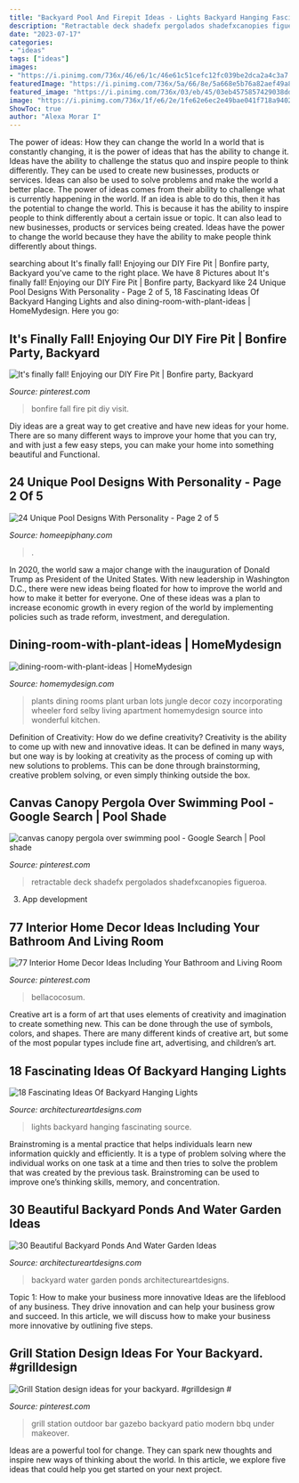 ```yaml
---
title: "Backyard Pool And Firepit Ideas - Lights Backyard Hanging Fascinating Source"
description: "Retractable deck shadefx pergolados shadefxcanopies figueroa"
date: "2023-07-17"
categories:
- "ideas"
tags: ["ideas"]
images:
- "https://i.pinimg.com/736x/46/e6/1c/46e61c51cefc12fc039be2dca2a4c3a7.jpg"
featuredImage: "https://i.pinimg.com/736x/5a/66/8e/5a668e5b76a82aef49a83db989d4a5a8.jpg"
featured_image: "https://i.pinimg.com/736x/03/eb/45/03eb4575857429038ddbd565dbda1b49.jpg"
image: "https://i.pinimg.com/736x/1f/e6/2e/1fe62e6ec2e49bae041f718a9402f5d2.jpg"
ShowToc: true
author: "Alexa Morar I"
---
```



The power of ideas: How they can change the world
In a world that is constantly changing, it is the power of ideas that has the ability to change it. Ideas have the ability to challenge the status quo and inspire people to think differently. They can be used to create new businesses, products or services. Ideas can also be used to solve problems and make the world a better place.
The power of ideas comes from their ability to challenge what is currently happening in the world. If an idea is able to do this, then it has the potential to change the world. This is because it has the ability to inspire people to think differently about a certain issue or topic. It can also lead to new businesses, products or services being created. Ideas have the power to change the world because they have the ability to make people think differently about things.

	

		
searching about It&#039;s finally fall! Enjoying our DIY Fire Pit | Bonfire party, Backyard you've came to the right place. We have 8 Pictures about It&#039;s finally fall! Enjoying our DIY Fire Pit | Bonfire party, Backyard like 24 Unique Pool Designs With Personality - Page 2 of 5, 18 Fascinating Ideas Of Backyard Hanging Lights and also dining-room-with-plant-ideas | HomeMydesign. Here you go:
		
    
## It&#039;s Finally Fall! Enjoying Our DIY Fire Pit | Bonfire Party, Backyard

<img loading=lazy src="https://i.pinimg.com/736x/46/e6/1c/46e61c51cefc12fc039be2dca2a4c3a7.jpg" onerror="this.onerror=null;this.src='https://tse4.mm.bing.net/th?id=OIP.9HCoGFPpibP7manWxTCrKwHaO0&amp;pid=15.1';" alt="It&#039;s finally fall! Enjoying our DIY Fire Pit | Bonfire party, Backyard">

_Source: pinterest.com_

>bonfire fall fire pit diy visit. 

	

Diy ideas are a great way to get creative and have new ideas for your home. There are so many different ways to improve your home that you can try, and with just a few easy steps, you can make your home into something beautiful and Functional.

    
## 24 Unique Pool Designs With Personality - Page 2 Of 5

<img loading=lazy src="https://homeepiphany.com/wp-content/uploads/2015/06/24-Unique-Pool-Designs-With-Personality-7.jpg" onerror="this.onerror=null;this.src='https://tse2.mm.bing.net/th?id=OIP.3Hb_t81pHjtiq2bwQy_E3QHaE7&amp;pid=15.1';" alt="24 Unique Pool Designs With Personality - Page 2 of 5">

_Source: homeepiphany.com_

>. 

	

In 2020, the world saw a major change with the inauguration of Donald Trump as President of the United States. With new leadership in Washington D.C., there were new ideas being floated for how to improve the world and how to make it better for everyone. One of these ideas was a plan to increase economic growth in every region of the world by implementing policies such as trade reform, investment, and deregulation.

    
## Dining-room-with-plant-ideas | HomeMydesign

<img loading=lazy src="https://homemydesign.com/wp-content/uploads/2014/12/dining-room-with-plant-ideas.jpg" onerror="this.onerror=null;this.src='https://tse1.mm.bing.net/th?id=OIP.W0VWIdCEAs2nd13rJNSu5AHaLH&amp;pid=15.1';" alt="dining-room-with-plant-ideas | HomeMydesign">

_Source: homemydesign.com_

>plants dining rooms plant urban lots jungle decor cozy incorporating wheeler ford selby living apartment homemydesign source into wonderful kitchen. 

	

Definition of Creativity: How do we define creativity?
Creativity is the ability to come up with new and innovative ideas. It can be defined in many ways, but one way is by looking at creativity as the process of coming up with new solutions to problems. This can be done through brainstorming, creative problem solving, or even simply thinking outside the box.

    
## Canvas Canopy Pergola Over Swimming Pool - Google Search | Pool Shade

<img loading=lazy src="https://i.pinimg.com/736x/1f/e6/2e/1fe62e6ec2e49bae041f718a9402f5d2.jpg" onerror="this.onerror=null;this.src='https://tse3.mm.bing.net/th?id=OIP.sUGLH1ivj1HAr0Gnbj4aQwHaE7&amp;pid=15.1';" alt="canvas canopy pergola over swimming pool - Google Search | Pool shade">

_Source: pinterest.com_

>retractable deck shadefx pergolados shadefxcanopies figueroa. 

	

3. App development 

    
## 77 Interior Home Decor Ideas Including Your Bathroom And Living Room

<img loading=lazy src="https://i.pinimg.com/736x/5a/66/8e/5a668e5b76a82aef49a83db989d4a5a8.jpg" onerror="this.onerror=null;this.src='https://tse4.mm.bing.net/th?id=OIP.KBIfha9o1PqyPgzuNgqjLgHaKA&amp;pid=15.1';" alt="77 Interior Home Decor Ideas Including Your Bathroom and Living Room">

_Source: pinterest.com_

>bellacocosum. 

	

Creative art is a form of art that uses elements of creativity and imagination to create something new. This can be done through the use of symbols, colors, and shapes. There are many different kinds of creative art, but some of the most popular types include fine art, advertising, and children’s art.

    
## 18 Fascinating Ideas Of Backyard Hanging Lights

<img loading=lazy src="https://www.architectureartdesigns.com/wp-content/uploads/2016/06/1-64.jpg" onerror="this.onerror=null;this.src='https://tse2.mm.bing.net/th?id=OIP.AHNEKYRGVeYygqjp766EagAAAA&amp;pid=15.1';" alt="18 Fascinating Ideas Of Backyard Hanging Lights">

_Source: architectureartdesigns.com_

>lights backyard hanging fascinating source. 

	

Brainstroming is a mental practice that helps individuals learn new information quickly and efficiently. It is a type of problem solving where the individual works on one task at a time and then tries to solve the problem that was created by the previous task. Brainstroming can be used to improve one’s thinking skills, memory, and concentration.

    
## 30 Beautiful Backyard Ponds And Water Garden Ideas

<img loading=lazy src="https://www.architectureartdesigns.com/wp-content/uploads/2013/04/Backyard-ArchitectureArtDesigns-14.jpg" onerror="this.onerror=null;this.src='https://tse4.mm.bing.net/th?id=OIP.9yFuWErWWe5YMQIDN7yU-AHaLE&amp;pid=15.1';" alt="30 Beautiful Backyard Ponds And Water Garden Ideas">

_Source: architectureartdesigns.com_

>backyard water garden ponds architectureartdesigns. 

	

Topic 1: How to make your business more innovative
Ideas are the lifeblood of any business. They drive innovation and can help your business grow and succeed. In this article, we will discuss how to make your business more innovative by outlining five steps.

    
## Grill Station Design Ideas For Your Backyard. #grilldesign #

<img loading=lazy src="https://i.pinimg.com/736x/03/eb/45/03eb4575857429038ddbd565dbda1b49.jpg" onerror="this.onerror=null;this.src='https://tse3.mm.bing.net/th?id=OIP.yvWPPBXFU4r5G50Ah_cAHAHaNK&amp;pid=15.1';" alt="Grill Station design ideas for your backyard. #grilldesign #">

_Source: pinterest.com_

>grill station outdoor bar gazebo backyard patio modern bbq under makeover. 

	

Ideas are a powerful tool for change. They can spark new thoughts and inspire new ways of thinking about the world. In this article, we explore five ideas that could help you get started on your next project.

